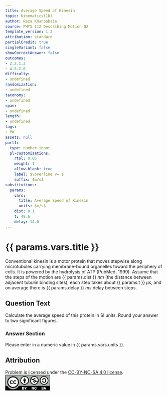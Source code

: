 ```yaml
---
title: Average Speed of Kinesin
topic: Kinematics(1D)
author: Reza Khanbabaie
source: PHYS 112 Describing Motion Q2
template_version: 1.3
attribution: standard
partialCredit: true
singleVariant: false
showCorrectAnswer: false
outcomes:
- 2.2.1.3
- 4.6.2.0
difficulty:
- undefined
randomization:
- undefined
taxonomy:
- undefined
span:
- undefined
length:
- undefined
tags:
- PW
assets: null
part1:
  type: number-input
  pl-customizations:
    rtol: 0.05
    weight: 1
    allow-blank: true
    label: $\overline v= $
    suffix: $m/s$
substitutions:
  params:
    vars:
      title: Average Speed of Kinesin
      units: $m/s$
    dist: 8.1
    t: 48.6
    delay: 14.0
---
```

# {{ params.vars.title }}
Conventional kinesin is a motor protein that moves stepwise along microtubules carrying membrane-bound organelles toward the periphery of cells. It is powered by the hydrolysis of ATP (PubMed, 1999). Assume that the steps of the motion are {{ params.dist }} $nm$ (the distance between adjacent tubulin binding sites), each step takes about {{ params.t }} $\mu s$, and on average there is {{ params.delay }} $ms$ delay between steps.

## Question Text

Calculate the average speed of this protein in SI units. Round your answer to two significant figures.

### Answer Section

Please enter in a numeric value in {{ params.vars.units }}.

## Attribution

Problem is licensed under the [CC-BY-NC-SA 4.0 license](https://creativecommons.org/licenses/by-nc-sa/4.0/).<br> ![The Creative Commons 4.0 license requiring attribution-BY, non-commercial-NC, and share-alike-SA license.](https://raw.githubusercontent.com/firasm/bits/master/by-nc-sa.png)